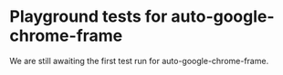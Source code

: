 # Playground tests for auto-google-chrome-frame
We are still awaiting the first test run for auto-google-chrome-frame.
